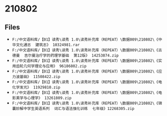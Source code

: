 # 210802

## Files

- `F:/中文语料库/【01】读秀\读秀 1.0\读秀补充库（REPEAT）\数据009\210802\《中华文化通志  建筑志》 10324981.rar`
- `F:/中文语料库/【01】读秀\读秀 1.0\读秀补充库（REPEAT）\数据009\210802\《古德曼  吉尔曼治疗学的药理学基础  第12版》 14253874.zip`
- `F:/中文语料库/【01】读秀\读秀 1.0\读秀补充库（REPEAT）\数据009\210802\《实用齿轮几何学理论与应用》 96186802.zip`
- `F:/中文语料库/【01】读秀\读秀 1.0\读秀补充库（REPEAT）\数据009\210802\《应力波基础》 11508422.zip`
- `F:/中文语料库/【01】读秀\读秀 1.0\读秀补充库（REPEAT）\数据009\210802\《电化学发光》 11929810.zip`
- `F:/中文语料库/【01】读秀\读秀 1.0\读秀补充库（REPEAT）\数据009\210802\《电影美学与心理学》 13261809.zip`
- `F:/中文语料库/【01】读秀\读秀 1.0\读秀补充库（REPEAT）\数据009\210802\《锦囊妙解中学生英语系列  词汇与语法强化训练  七年级》12268305.zip`
